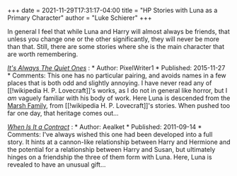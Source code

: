+++
date = 2021-11-29T17:31:17-04:00
title = "HP Stories with Luna as a Primary Character"
author = "Luke Schierer"
+++

In general I feel that while Luna and Harry will almost always be friends, that
unless you change one or the other significantly, they will never be more than
that.  Still, there are some stories where she is the main character that are
worth remembering.

_[It's Always The Quiet Ones](https://www.fanfiction.net/s/11636560)_
:   * Author: PixelWriter1
    * Published: 2015-11-27
    * Comments: This one has no particular pairing, and avoids names in a few
      places that is both odd and slightly annoying.  I have never read any of
      [[!wikipedia H. P. Lovecraft]]'s works, as I do not in general like
      horror, but I *am* vaguely familiar with his body of work.  Here Luna is
      descended from the [Marsh Family][MFLC], from [[!wikipedia H. P.
      Lovecraft]]'s stories.  When pushed too far one day, that heritage comes
      out…

_[When Is It a Contract](https://www.fanfiction.net/s/7382549)_
:   * Author: Aealket 
    * Published: 2011-09-14
    * Comments: I've always wished this one had been developed into a full
      story.  It hints at a cannon-like relationship between Harry and Hermione
      and the potential for a relationship between Harry and Susan, but
      ultimately hinges on a friendship the three of them form with Luna.  Here,
      Luna is revealed to have an unusual gift…

[MFLC]: https://lovecraft.fandom.com/wiki/Marsh_family
